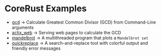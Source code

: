 # CoreRust Examples
- [gcd](gcd) -> Calculate Greatest Common Divisor (GCD) from Command-Line arguments
- [actix_web](actix-gcd) -> Serving web pages to calculate the GCD
- [mandelbrot](mandelbrot) -> A multithreaded program that plots a `Mandelbrot set` 
- [quickreplace](quickreplace) -> A search-and-replace tool with colorful output and friendly error messages

